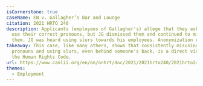 ```yaml
---
isCornerstone: true
caseName: EN v. Gallagher’s Bar and Lounge
citation: 2021 HRTO 240
description: Applicants (employees of Gallagher's) allege that they asked JG to
  use their correct pronouns, but JG dismissed them and continued to misgender
  them. JG was heard using slurs towards his employees. Anonymization request.
takeaway: This case, like many others, shows that consistently misusing gender
  pronouns and using slurs, even behind someone's back, is a direct violation of
  the Human Rights Code.
url: https://www.canlii.org/en/on/onhrt/doc/2021/2021hrto240/2021hrto240.html?searchUrlHash=AAAAAQBPImdlbmRlciBleHByZXNzaW9uIiwgImdlbmRlciBpZGVudGl0eSIsICJnZW5kZXIiLCAiZGlzY3JpbWluYXRpb24iLCB0cmFuc2dlbmRlcgAAAAAB&resultIndex=9
themes:
  - Employment
---
```

